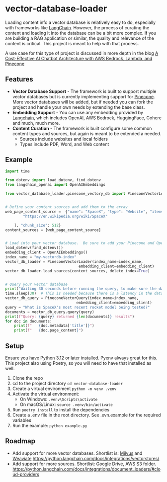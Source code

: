 # vector-database-loader
Loading content info a vector database is relatively easy to do, especially with frameworks like [LangChain](https://www.langchain.com/).
However, the process of curating the content and loading it into the database can be a bit more complex.  If you are building 
a RAG application or similar, the quality and relevance of the content is critical.  This project is meant to help with that process.

A use case for this type of project is discussed in more depth in the blog [A Cost-Effective AI Chatbot Architecture with AWS Bedrock, Lambda, and Pinecone](https://medium.com/@dan.jam.kuhn/a-cost-effective-ai-chatbot-architecture-with-aws-bedrock-lambda-and-pinecone-40935b9ec361)

## Features
- **Vector Database Support** - The framework is built to support multiple vector databases but is currently implementing support for [Pinecone](https://www.pinecone.io/).
More vector databases will be added, but if needed you can fork the project and handle your own needs by extending the base class.  
- **Embedding Support** - You can use any embedding provided by [Langchain](https://python.langchain.com/docs/integrations/text_embedding/), which includes OpenAI, AWS Bedrock, HuggingFace, Cohere and much, much more.
- **Content Curation** - The framework is built configure some common content types and sources, but again is meant to be extended a needed.
  - Sources include websites and local folders
  - Types include PDF, Word, and Web content

## Example
```python
import time

from dotenv import load_dotenv, find_dotenv
from langchain_openai import OpenAIEmbeddings

from vector_database_loader.pinecone_vectory_db import PineconeVectorLoader, PineconeVectorQuery


# Define your content sources and add them to the array
web_page_content_source =  {"name": "SpaceX", "type": "Website", "items": [
        "https://en.wikipedia.org/wiki/SpaceX"

    ], "chunk_size": 512}
content_sources = [web_page_content_source]


# Load into your vector database.  Be sure to add your Pinecone and OpenAI API keys to your .env file
load_dotenv(find_dotenv())
embedding_client = OpenAIEmbeddings()
index_name = "my-vectordb-index"
vector_db_loader = PineconeVectorLoader(index_name=index_name,
                                 embedding_client=embedding_client)
vector_db_loader.load_sources(content_sources, delete_index=True)


# Query your vector database
print("Waiting 30 seconds before running the query, to make sure the data is available")
time.sleep(30)  # This is needed because there is a latency in the data being available
vector_db_query = PineconeVectorQuery(index_name=index_name,
                                embedding_client=embedding_client)
query = "What is SpaceX's most recent rocket model being tested?"
documents = vector_db_query.query(query)
print(f"Query: {query} returned {len(documents)} results")
for doc in documents:
    print(f"   {doc.metadata['title']}")
    print(f"   {doc.page_content}")
```

## Setup
Ensure you have Python 3.12 or later installed. Pyenv always great for this.
This project also using Poetry, so you will need to have that installed as well.  

1. Clone the repo
2. cd to the project directory `cd vector-database-loader`
3. Create a virtual environment `python -m venv .venv`
4. Activate the virtual environment:
    - On Windows: `.venv\Scripts\activate`
    - On macOS/Linux: `source .venv/bin/activate`
5. Run `poetry install` to install the dependencies
6. Create a .env file in the root directory.  See .evn.example for the required variables
7. Run the example: `python example.py`



## Roadmap
- Add support for more vector databases.  Shortlist is: [Milvus](https://milvus.io/) and [Weaviate](https://weaviate.io/)
https://python.langchain.com/docs/integrations/vectorstores/ 
- Add support for more sources.  Shortlist: Google Drive, AWS S3 folder.  
https://python.langchain.com/docs/integrations/document_loaders/#cloud-providers 


